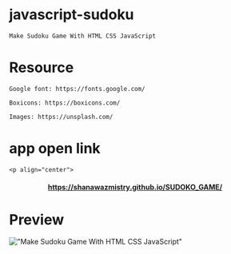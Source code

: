 # javascript-sudoku

    Make Sudoku Game With HTML CSS JavaScript

# Resource

    Google font: https://fonts.google.com/

    Boxicons: https://boxicons.com/

    Images: https://unsplash.com/
    
 # app open link
  
    <p align="center">
  <h4 align="center"><a href="https://shanawazmistry.github.io/SUDOKO_GAME/">https://shanawazmistry.github.io/SUDOKO_GAME/</a></h4> </p>
    
# Preview

!["Make Sudoku Game With HTML CSS JavaScript"](https://user-images.githubusercontent.com/67447840/135793517-57b1d971-67c5-4561-bd70-43f26998a108.jpg "Make Sudoku Game With HTML CSS JavaScript")
